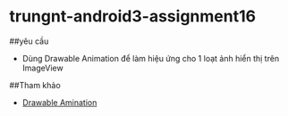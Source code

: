 # trungnt-android3-assignment16
##yêu cầu
+ Dùng Drawable Animation để làm hiệu ứng cho 1 loạt ảnh hiển thị trên ImageView

##Tham khảo
+ [Drawable Amination](https://developer.android.com/guide/topics/graphics/drawable-animation.html)
